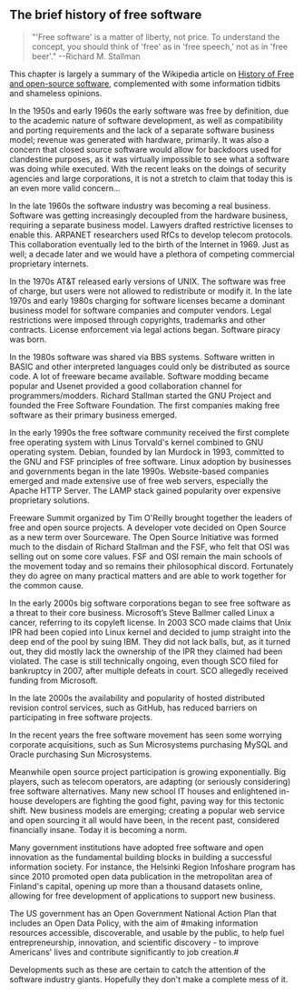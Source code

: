 ## The brief history of free software
> "'Free software' is a matter of liberty, not price. To understand the concept, you should think of 'free' as in 'free speech,' not as in 'free beer'." --Richard M. Stallman

This chapter is largely a summary of the Wikipedia article on [History of Free and open-source software](http://en.wikipedia.org/wiki/History_of_free_and_open-source_software "Title"), complemented with some information tidbits and shameless opinions.

In the 1950s and early 1960s the early software was free by definition, due to the academic nature of software development, as well as compatibility and porting requirements and the lack of a separate software business model; revenue was generated with hardware, primarily. It was also a concern that closed source software would allow for backdoors used for clandestine purposes, as it was virtually impossible to see what a software was doing while executed. With the recent leaks on the doings of security agencies and large corporations, it is not a stretch to claim that today this is an even more valid concern...
 
In the late 1960s the software industry was becoming a real business. Software was getting increasingly decoupled from the hardware business, requiring a separate business model. Lawyers drafted restrictive licenses to enable this. ARPANET researchers used RfCs to develop telecom protocols. This collaboration eventually led to the birth of the Internet in 1969. Just as well; a decade later and we would have a plethora of competing commercial proprietary internets. 

In the 1970s AT&T released early versions of UNIX. The software was free of charge, but users were not allowed to redistribute or modify it. In the late 1970s and early 1980s charging for software licenses became a dominant business model for software companies and computer vendors. Legal restrictions were imposed through copyrights, trademarks and other contracts. License enforcement via legal actions began. Software piracy was born. 

In the 1980s software was shared via BBS systems. Software written in BASIC and other interpreted languages could only be distributed as source code. A lot of freeware became available. Software modding became popular and Usenet provided a good collaboration channel for programmers/modders. Richard Stallman started the GNU Project and founded the Free Software Foundation. The first companies making free software as their primary business emerged. 

In the early 1990s the free software community received the first complete free operating system with Linus Torvald's kernel combined to GNU operating system. Debian, founded by Ian Murdock in 1993, committed to the GNU and FSF principles of free software. Linux adoption by businesses and governments began in the late 1990s. Website-based companies emerged and made extensive use of free web servers, especially the Apache HTTP Server. The LAMP stack gained popularity over expensive proprietary solutions. 

Freeware Summit organized by Tim O'Reilly brought together the leaders of free and open source projects. A developer vote decided on Open Source as a new term over Sourceware. The Open Source Initiative was formed much to the disdain of Richard Stallman and the FSF, who felt that OSI was selling out on some core values. FSF and OSI remain the main schools of the movement today and so remains their philosophical discord. Fortunately they do agree on many practical matters and are able to work together for the common cause.

In the early 2000s big software corporations began to see free software as a threat to their core business. Microsoft’s Steve Ballmer called Linux a cancer, referring to its copyleft license. In 2003 SCO made claims that Unix IPR had been copied into Linux kernel and decided to jump straight into the deep end of the pool by suing IBM. They did not lack balls, but, as it turned out, they did mostly lack the ownership of the IPR they claimed had been violated. The case is still technically ongoing, even though SCO filed for bankruptcy in 2007, after multiple defeats in court. SCO allegedly received funding from Microsoft. 

In the late 2000s the availability and popularity of hosted distributed revision control services, such as GitHub, has reduced barriers on participating in free software projects. 

In the recent years the free software movement has seen some worrying corporate acquisitions, such as Sun Microsystems purchasing MySQL and Oracle purchasing Sun Microsystems. 

Meanwhile open source project participation is growing exponentially. Big players, such as telecom operators, are adapting (or seriously considering) free software alternatives. Many new school IT houses and enlightened in-house developers are fighting the good fight, paving way for this tectonic shift. New business models are emerging; creating a popular web service and open sourcing it all would have been, in the recent past, considered financially insane. Today it is becoming a norm. 

Many government institutions have adopted free software and open innovation as the fundamental building blocks in building a successful information society. For instance, the Helsinki Region Infoshare program has since 2010 promoted open data publication in the metropolitan area of Finland's capital, opening up more than a thousand datasets online, allowing for free development of applications to support new business. 

The US government has an Open Government National Action Plan that includes an Open Data Policy, with the aim of #making information resources accessible, discoverable, and usable by the public, to help fuel entrepreneurship, innovation, and scientific discovery - to improve Americans' lives and contribute significantly to job creation.#

Developments such as these are certain to catch the attention of the software industry giants. Hopefully they don't make a complete mess of it.
